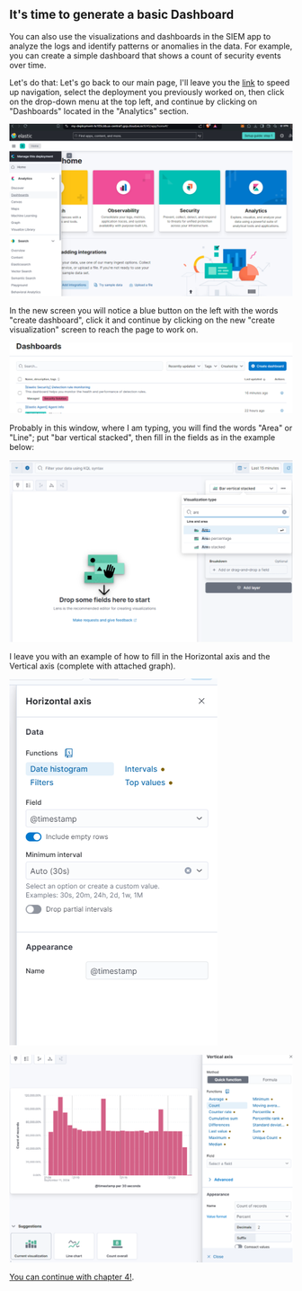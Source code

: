 ## It's time to generate a basic Dashboard

You can also use the visualizations and dashboards in the SIEM app to analyze the logs and identify patterns or anomalies in the data. For example, you can create a simple dashboard that shows a count of security events over time.

Let's do that:
Let's go back to our main page, I'll leave you the [link](https://cloud.elastic.co/home) to speed up navigation, select the deployment you previously worked on, then click on the drop-down menu at the top left, and continue by clicking on "Dashboards" located in the "Analytics" section.

![Add Integrations](./ch3im1.png)

In the new screen you will notice a blue button on the left with the words "create dashboard", click it and continue by clicking on the new "create visualization" screen to reach the page to work on.

![Add Integrations](./ch3im2.png)


Probably in this window, where I am typing, you will find the words "Area" or "Line"; put "bar vertical stacked", then fill in the fields as in the example below:

![Add Integrations](./ch3im4.png)

I leave you with an example of how to fill in the Horizontal axis and the Vertical axis (complete with attached graph).

![Add Integrations](./ch3im5.png)

![Add Integrations](./ch3im6.png)

[You can continue with chapter 4!](./Chap4-siem.md).
